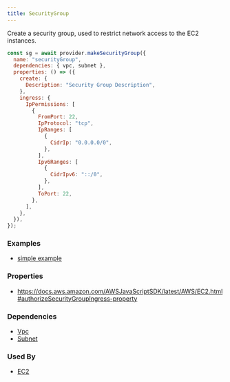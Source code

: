 ```yaml
---
title: SecurityGroup
---
```


Create a security group, used to restrict network access to the EC2 instances.

```js
const sg = await provider.makeSecurityGroup({
  name: "securityGroup",
  dependencies: { vpc, subnet },
  properties: () => ({
    create: {
      Description: "Security Group Description",
    },
    ingress: {
      IpPermissions: [
        {
          FromPort: 22,
          IpProtocol: "tcp",
          IpRanges: [
            {
              CidrIp: "0.0.0.0/0",
            },
          ],
          Ipv6Ranges: [
            {
              CidrIpv6: "::/0",
            },
          ],
          ToPort: 22,
        },
      ],
    },
  }),
});
```

### Examples

- [simple example](https://github.com/FredericHeem/grucloud/blob/master/examples/aws/ec2-vpc/iac.js#L26)

### Properties

- https://docs.aws.amazon.com/AWSJavaScriptSDK/latest/AWS/EC2.html#authorizeSecurityGroupIngress-property

### Dependencies

- [Vpc](./Vpc)
- [Subnet](./Subnet)

### Used By

- [EC2](./EC2)
